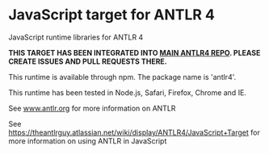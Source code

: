 # JavaScript target for ANTLR 4

JavaScript runtime libraries for ANTLR 4

**THIS TARGET HAS BEEN INTEGRATED INTO [MAIN ANTLR4 REPO](https://github.com/antlr/antlr4). PLEASE CREATE ISSUES AND PULL REQUESTS THERE.**

This runtime is available through npm. The package name is 'antlr4'.

This runtime has been tested in Node.js, Safari, Firefox, Chrome and IE.

See www.antlr.org for more information on ANTLR

See https://theantlrguy.atlassian.net/wiki/display/ANTLR4/JavaScript+Target for more information on using ANTLR in JavaScript


